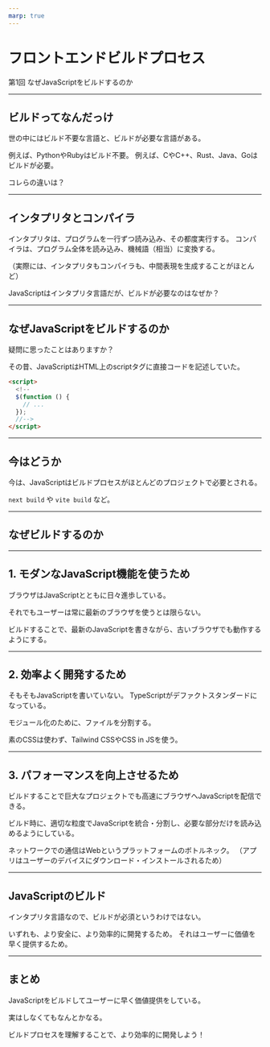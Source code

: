 ```yaml
---
marp: true
---
```


# フロントエンドビルドプロセス

第1回 なぜJavaScriptをビルドするのか

---

## ビルドってなんだっけ

世の中にはビルド不要な言語と、ビルドが必要な言語がある。

例えば、PythonやRubyはビルド不要。
例えば、CやC++、Rust、Java、Goはビルドが必要。

コレらの違いは？

---

## インタプリタとコンパイラ

インタプリタは、プログラムを一行ずつ読み込み、その都度実行する。
コンパイラは、プログラム全体を読み込み、機械語（相当）に変換する。

（実際には、インタプリタもコンパイラも、中間表現を生成することがほとんど）

JavaScriptはインタプリタ言語だが、ビルドが必要なのはなぜか？

---

## なぜJavaScriptをビルドするのか

疑問に思ったことはありますか？

その昔、JavaScriptはHTML上のscriptタグに直接コードを記述していた。

```html
<script>
  <!--
  $(function () {
    // ...
  });
  //-->
</script>
```

---

## 今はどうか

今は、JavaScriptはビルドプロセスがほとんどのプロジェクトで必要とされる。

`next build` や `vite build` など。

---

## なぜビルドするのか

---

## 1. モダンなJavaScript機能を使うため

ブラウザはJavaScriptとともに日々進歩している。

それでもユーザーは常に最新のブラウザを使うとは限らない。

ビルドすることで、最新のJavaScriptを書きながら、古いブラウザでも動作するようにする。

---

## 2. 効率よく開発するため

そもそもJavaScriptを書いていない。
TypeScriptがデファクトスタンダードになっている。

モジュール化のために、ファイルを分割する。

素のCSSは使わず、Tailwind CSSやCSS in JSを使う。

---

## 3. パフォーマンスを向上させるため

ビルドすることで巨大なプロジェクトでも高速にブラウザへJavaScriptを配信できる。

ビルド時に、適切な粒度でJavaScriptを統合・分割し、必要な部分だけを読み込めるようにしている。

ネットワークでの通信はWebというプラットフォームのボトルネック。
（アプリはユーザーのデバイスにダウンロード・インストールされるため）

---

## JavaScriptのビルド

インタプリタ言語なので、ビルドが必須というわけではない。

いずれも、より安全に、より効率的に開発するため。
それはユーザーに価値を早く提供するため。

---

## まとめ

JavaScriptをビルドしてユーザーに早く価値提供をしている。

実はしなくてもなんとかなる。

ビルドプロセスを理解することで、より効率的に開発しよう！
